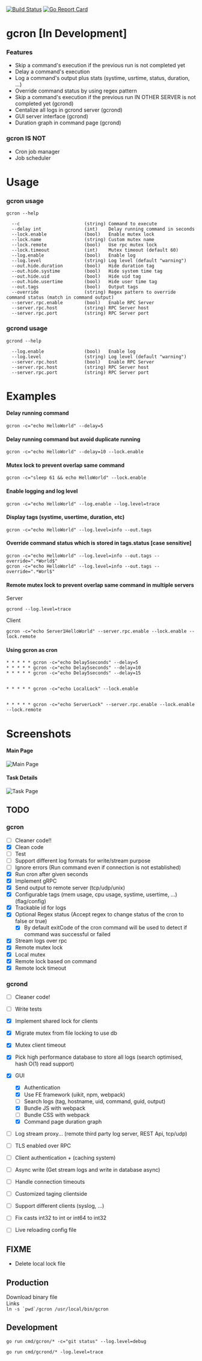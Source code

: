 [![Build Status](https://travis-ci.com/mbrostami/gcron.svg?branch=master)](https://travis-ci.com/mbrostami/gcron)
[![Go Report Card](https://goreportcard.com/badge/github.com/mbrostami/gcron)](https://goreportcard.com/report/github.com/mbrostami/gcron)
# gcron [In Development] 

### Features
- Skip a command's execution if the previous run is not completed yet
- Delay a command's execution
- Log a command's output plus stats (systime, usrtime, status, duration, ...)
- Override command status by using regex pattern
- Skip a command's execution if the previous run IN OTHER SERVER is not completed yet (gcrond)
- Centalize all logs in gcrond server  (gcrond)
- GUI server interface (gcrond)
- Duration graph in command page (gcrond)


### gcron IS NOT
- Cron job manager
- Job scheduler

# Usage 
### gcron usage

```
gcron --help  

  --c                        (string) Command to execute
  --delay int                (int)    Delay running command in seconds
  --lock.enable              (bool)   Enable mutex lock
  --lock.name                (string) Custom mutex name
  --lock.remote              (bool)   Use rpc mutex lock
  --lock.timeout             (int)    Mutex timeout (default 60)
  --log.enable               (bool)   Enable log
  --log.level                (string) Log level (default "warning")
  --out.hide.duration        (bool)   Hide duration tag
  --out.hide.systime         (bool)   Hide system time tag
  --out.hide.uid             (bool)   Hide uid tag
  --out.hide.usertime        (bool)   Hide user time tag
  --out.tags                 (bool)   Output tags
  --override                 (string) Regex pattern to override command status (match in command output)
  --server.rpc.enable        (bool)   Enable RPC Server
  --server.rpc.host          (string) RPC Server host
  --server.rpc.port          (string) RPC Server port
```

### gcrond usage

```
gcrond --help  

  --log.enable               (bool)   Enable log
  --log.level                (string) Log level (default "warning")
  --server.rpc.host          (bool)   Enable RPC Server
  --server.rpc.host          (string) RPC Server host
  --server.rpc.port          (string) RPC Server port
```


# Examples

#### Delay running command  
```
gcron -c="echo HelloWorld" --delay=5
```  

#### Delay running command but avoid duplicate running  
```
gcron -c="echo HelloWorld" --delay=10 --lock.enable
```  

#### Mutex lock to prevent overlap same command  
```
gcron -c="sleep 61 && echo HelloWorld" --lock.enable
```   

#### Enable logging and log level  
```
gcron -c="echo HelloWorld" --log.enable --log.level=trace
``` 

#### Display tags (systime, usertime, duration, etc)  
```
gcron -c="echo HelloWorld" --log.level=info --out.tags
```

#### Override command status which is stored in tags.status [case sensitive]  
```
gcron -c="echo HelloWorld" --log.level=info --out.tags --override=".*World$"
gcron -c="echo HelloWorld" --log.level=info --out.tags --override=".*Worl$" 
```

#### Remote mutex lock to prevent overlap same command in multiple servers  
Server
```
gcrond --log.level=trace  
```
Client
```
gcron -c="echo Server1HelloWorld" --server.rpc.enable --lock.enable --lock.remote
```


#### Using gcron as cron
```
* * * * * gcron -c="echo Delay5seconds" --delay=5
* * * * * gcron -c="echo Delay5seconds" --delay=10
* * * * * gcron -c="echo Delay5seconds" --delay=15


* * * * * gcron -c="echo LocalLock" --lock.enable


* * * * * gcron -c="echo ServerLock" --server.rpc.enable --lock.enable --lock.remote
```  

# Screenshots
#### Main Page
![Main Page](./assets/MainPage.png)
#### Task Details
![Task Page](./assets/CommandPage.png)


## TODO

### gcron
- [ ] Cleaner code!!
- [X] Clean code
- [ ] Test
- [ ] Support different log formats for write/stream purpose 
- [ ] Ignore errors (Run command even if connection is not established)
- [x] Run cron after given seconds
- [x] Implement gRPC
- [x] Send output to remote server (tcp/udp/unix)
- [x] Configurable tags (mem usage, cpu usage, systime, usertime, ...) (flag/config)
- [x] Trackable id for logs
- [x] Optional Regex status (Accept regex to change status of the cron to false or true)
  - [x] By default exitCode of the cron command will be used to detect if command was successful or failed
- [x] Stream logs over rpc
- [x] Remote mutex lock
- [x] Local mutex
- [x] Remote lock based on command
- [x] Remote lock timeout

### gcrond 
- [ ] Cleaner code!
- [ ] Write tests
- [x] Implement shared lock for clients
- [x] Migrate mutex from file locking to use db
- [x] Mutex client timeout
- [x] Pick high performance database to store all logs (search optimised, hash O(1) read support)
- [x] GUI
  - [x] Authentication
  - [x] Use FE framework (uikit, npm, webpack)
  - [ ] Search logs (tag, hostname, uid, command, guid, output)
  - [x] Bundle JS with webpack
  - [ ] Bundle CSS with webpack
  - [x] Command page duration graph
- [ ] Log stream proxy... (remote third party log server, REST Api, tcp/udp)
- [ ] TLS enabled over RPC
- [ ] Client authentication + (caching system)
- [ ] Async write (Get stream logs and write in database async)
- [ ] Handle connection timeouts
- [ ] Customized taging clientside
- [ ] Support different clients (syslog, ...)
- [ ] Fix casts int32 to int or int64 to int32
- [ ] Live reloading config file


## FIXME
- Delete local lock file

## Production
Download binary file  
Links  
```ln -s `pwd`/gcron /usr/local/bin/gcron```

## Development

`go run cmd/gcron/* -c="git status" --log.level=debug`   

`go run cmd/gcrond/* -log.level=trace`


